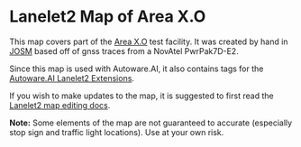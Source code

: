# Lanelet2 Map of Area X.O

This map covers part of the [Area X.O](https://areaxo.com) test facility.
It was created by hand in [JOSM](https://josm.openstreetmap.de) based off of gnss traces from a NovAtel PwrPak7D-E2.

Since this map is used with Autoware.AI, it also contains tags for the [Autoware.AI Lanelet2 Extensions](https://github.com/Autoware-AI/common/blob/master/lanelet2_extension/docs/lanelet2_format_extension.md).

If you wish to make updates to the map, it is suggested to first read the [Lanelet2 map editing docs](https://github.com/fzi-forschungszentrum-informatik/Lanelet2/tree/master/lanelet2_maps).

**Note:** Some elements of the map are not guaranteed to accurate (especially stop sign and traffic light locations). Use at your own risk.

